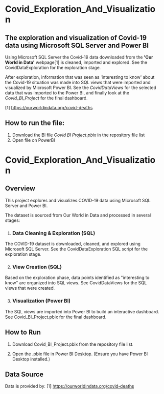 # Covid_Exploration_And_Visualization

## The exploration and visualization of Covid-19 data using Microsoft SQL Server and Power BI

Using Microsoft SQL Server the Covid-19 data downloaded from the **'Our World in Data'**
webpage[1] is cleaned, imported and explored. See the CovidDataExploration for the exploration stage.

After exploration, information that was seen as 'interesting to know' about the Covid-19
situation was made into SQL views that were imported and visualized by Microsoft Power BI.
See the *CovidDataViews* for the selected data that was imported to the Power BI, and finally
look at the *Covid_BI_Project* for the final dashboard.


[1] https://ourworldindata.org/covid-deaths

## How to run the file:
1. Download the BI file *Covid BI Project.pbix* in the repository file list
2. Open file on PowerBI

# Covid_Exploration_And_Visualization
## Overview

This project explores and visualizes COVID-19 data using Microsoft SQL Server and Power BI.

The dataset is sourced from Our World in Data and processed in several stages:

1. ### Data Cleaning & Exploration (SQL)
The COVID-19 dataset is downloaded, cleaned, and explored using Microsoft SQL Server.
See the CovidDataExploration SQL script for the exploration stage.

2. ### View Creation (SQL)
Based on the exploration phase, data points identified as "interesting to know" are organized into SQL views.
See CovidDataViews for the SQL views that were created.

3. ### Visualization (Power BI)
The SQL views are imported into Power BI to build an interactive dashboard.
See Covid_BI_Project.pbix for the final dashboard.

## How to Run

1. Download Covid_BI_Project.pbix from the repository file list.

2. Open the .pbix file in Power BI Desktop.
(Ensure you have Power BI Desktop installed.)

## Data Source

Data is provided by:
[1] https://ourworldindata.org/covid-deaths

